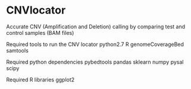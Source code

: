 # CNVlocator
Accurate CNV (Amplification and Deletion) calling by comparing test and control samples (BAM files)

Required tools to run the CNV locator
python2.7
R
genomeCoverageBed
samtools

Required python dependencies
pybedtools
pandas
sklearn
numpy
pysal
scipy

Required R libraries
ggplot2
